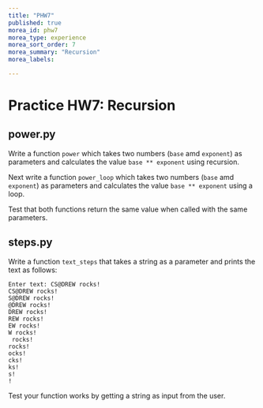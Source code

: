 ```yaml
---
title: "PHW7"
published: true
morea_id: phw7
morea_type: experience
morea_sort_order: 7
morea_summary: "Recursion"
morea_labels:

---
```

# Practice HW7: Recursion

<!--In this practice HW you will create 2 programs that take code we've previously written for other PHWs and turn them into functions.-->

<!--{% include wod-times.html Rx="<20 min" Av="20-40 min" Sd="40-60 min" DNF="60+ min" %}-->

## power.py

Write a function `power` which takes two numbers (`base` amd `exponent`) as parameters and calculates the value `base ** exponent` using recursion.

Next write a function `power_loop` which takes two numbers (`base` amd `exponent`) as parameters and calculates the value `base ** exponent` using a loop.

Test that both functions return the same value when called with the same parameters. 

## steps.py

Write a function `text_steps` that takes a string as a parameter and prints the text as follows:

    Enter text: CS@DREW rocks!
    CS@DREW rocks!
    S@DREW rocks!
    @DREW rocks!
    DREW rocks!
	REW rocks!
	EW rocks!
	W rocks!
	 rocks!
	rocks!
	ocks!
	cks!
	ks!
	s!
	!

Test your function works by getting a string as input from the user.

<!--## Demonstration

Once you've finished doing the HW a single time, you can watch me do it:

{% include youtube.html id="0BPlMXkwdcY" %}

{% include wod-warning.html %}-->
